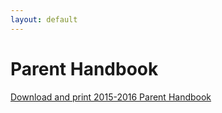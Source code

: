 ```yaml
---
layout: default
---
```


# Parent Handbook

[Download and print 2015-2016 Parent Handbook](https://github.com/pillarsacademy/pillarsacademy.github.io/files/650/2015-2016_Pillars.Academy.PS.-.Grade.5.Handbook.pdf)
